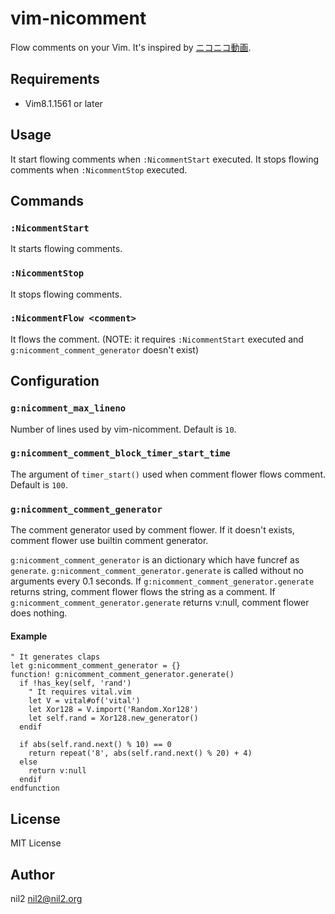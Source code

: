 vim-nicomment
=============

Flow comments on your Vim.
It's inspired by [ニコニコ動画](https://www.nicovideo.jp/).

Requirements
------------

- Vim8.1.1561 or later

Usage
-----

It start flowing comments when `:NicommentStart` executed.
It stops flowing comments when `:NicommentStop` executed.

Commands
--------

### `:NicommentStart`

It starts flowing comments.

### `:NicommentStop`

It stops flowing comments.

### `:NicommentFlow <comment>`

It flows the comment.
(NOTE: it requires `:NicommentStart` executed and `g:nicomment_comment_generator` doesn't exist)

Configuration
-------------

### `g:nicomment_max_lineno`

Number of lines used by vim-nicomment.
Default is `10`.

### `g:nicomment_comment_block_timer_start_time`

The argument of `timer_start()` used when comment flower flows comment.
Default is `100`.

### `g:nicomment_comment_generator`

The comment generator used by comment flower.
If it doesn't exists, comment flower use builtin comment generator.

`g:nicomment_comment_generator` is an dictionary which have funcref as `generate`.
`g:nicomment_comment_generator.generate` is called without no arguments every 0.1 seconds.
If `g:nicomment_comment_generator.generate` returns string, comment flower flows the string as a comment.
If `g:nicomment_comment_generator.generate` returns v:null, comment flower does nothing.

#### Example

```vim
" It generates claps
let g:nicomment_comment_generator = {}
function! g:nicomment_comment_generator.generate()
  if !has_key(self, 'rand')
    " It requires vital.vim
    let V = vital#of('vital')
    let Xor128 = V.import('Random.Xor128')
    let self.rand = Xor128.new_generator()
  endif

  if abs(self.rand.next() % 10) == 0
    return repeat('8', abs(self.rand.next() % 20) + 4)
  else
    return v:null
  endif
endfunction
```

License
-------

MIT License

Author
------

nil2 <nil2@nil2.org>
